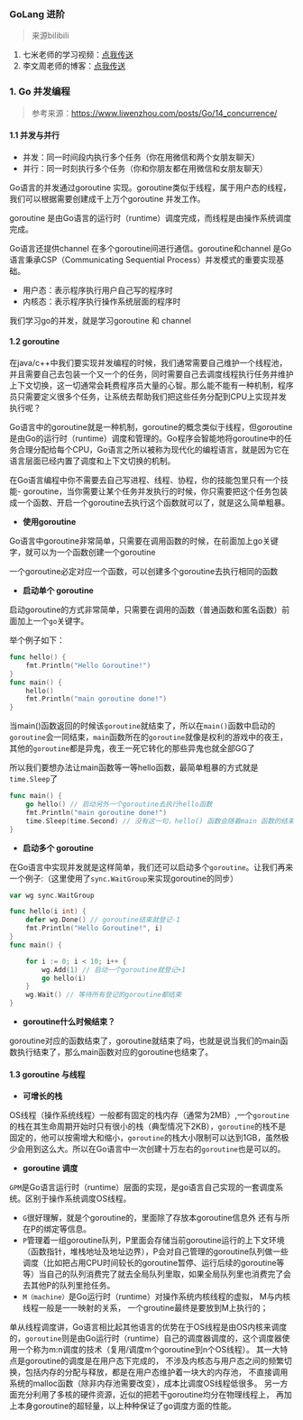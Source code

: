 ### GoLang 进阶

> 来源bilibili

1. 七米老师的学习视频：[点我传送](https://www.bilibili.com/video/BV17Q4y1P7n9)
2. 李文周老师的博客：[点我传送](https://www.liwenzhou.com/) 

### 1. Go 并发编程

> 参考来源：https://www.liwenzhou.com/posts/Go/14_concurrence/

#### 1.1 并发与并行

- 并发：同一时间段内执行多个任务（你在用微信和两个女朋友聊天）
- 并行：同一时刻执行多个任务（你和你朋友都在用微信和女朋友聊天）

Go语言的并发通过goroutine 实现。goroutine类似于线程，属于用户态的线程，我们可以根据需要创建成千上万个goroutine 并发工作。

goroutine 是由Go语言的运行时（runtime）调度完成，而线程是由操作系统调度完成。

Go语言还提供channel 在多个goroutine间进行通信。goroutine和channel 是Go语言秉承CSP（Communicating Sequential Process）并发模式的重要实现基础。

- 用户态：表示程序执行用户自己写的程序时
- 内核态：表示程序执行操作系统层面的程序时

我们学习go的并发，就是学习goroutine 和 channel

#### 1.2 goroutine

在java/c++中我们要实现并发编程的时候，我们通常需要自己维护一个线程池，并且需要自己去包装一个又一个的任务，同时需要自己去调度线程执行任务并维护上下文切换，这一切通常会耗费程序员大量的心智。那么能不能有一种机制，程序员只需要定义很多个任务，让系统去帮助我们把这些任务分配到CPU上实现并发执行呢？

Go语言中的goroutine就是一种机制，goroutine的概念类似于线程，但goroutine是由Go的运行时（runtime）调度和管理的。Go程序会智能地将goroutine中的任务合理分配给每个CPU，Go语言之所以被称为现代化的编程语言，就是因为它在语言层面已经内置了调度和上下文切换的机制。

在Go语言编程中你不需要去自己写进程、线程、协程，你的技能包里只有一个技能- goroutine，当你需要让某个任务并发执行的时候，你只需要把这个任务包装成一个函数、开启一个goroutine去执行这个函数就可以了，就是这么简单粗暴。

- **使用goroutine** 

Go语言中goroutine非常简单，只需要在调用函数的时候，在前面加上go关键字，就可以为一个函数创建一个goroutine

一个goroutine必定对应一个函数，可以创建多个goroutine去执行相同的函数

- **启动单个 goroutine** 

启动goroutine的方式非常简单，只需要在调用的函数（普通函数和匿名函数）前面加上一个`go`关键字。

举个例子如下：

```go
func hello() {
	fmt.Println("Hello Goroutine!")
}
func main() {
	hello()
	fmt.Println("main goroutine done!")
}
```

当main()函数返回的时候该`goroutine`就结束了，所以在`main()`函数中启动的`goroutine`会一同结束，`main`函数所在的`goroutine`就像是权利的游戏中的夜王，其他的`goroutine`都是异鬼，夜王一死它转化的那些异鬼也就全部GG了

所以我们要想办法让main函数等一等hello函数，最简单粗暴的方式就是`time.Sleep`了

```go
func main() {
	go hello() // 启动另外一个goroutine去执行hello函数
	fmt.Println("main goroutine done!")
    time.Sleep(time.Second) // 没有这一句，hello() 函数会随着main 函数的结束而提前结束，这样无法打印出hello函数中的内容
}
```

- **启动多个 goroutine** 

在Go语言中实现并发就是这样简单，我们还可以启动多个`goroutine`。让我们再来一个例子:（这里使用了`sync.WaitGroup`来实现goroutine的同步）

```go
var wg sync.WaitGroup

func hello(i int) {
	defer wg.Done() // goroutine结束就登记-1
	fmt.Println("Hello Goroutine!", i)
}
func main() {

	for i := 0; i < 10; i++ {
		wg.Add(1) // 启动一个goroutine就登记+1
		go hello(i)
	}
	wg.Wait() // 等待所有登记的goroutine都结束
}
```

- **goroutine什么时候结束？** 

 goroutine对应的函数结束了，goroutine就结束了吗，也就是说当我们的main函数执行结束了，那么main函数对应的goroutine也结束了。

#### 1.3 goroutine 与线程

- **可增长的栈** 

OS线程（操作系统线程）一般都有固定的栈内存（通常为2MB）,一个`goroutine`的栈在其生命周期开始时只有很小的栈（典型情况下2KB），`goroutine`的栈不是固定的，他可以按需增大和缩小，`goroutine`的栈大小限制可以达到1GB，虽然极少会用到这么大。所以在Go语言中一次创建十万左右的`goroutine`也是可以的。

- **goroutine 调度** 

`GPM`是Go语言运行时（runtime）层面的实现，是go语言自己实现的一套调度系统。区别于操作系统调度OS线程。

- `G`很好理解，就是个goroutine的，里面除了存放本goroutine信息外 还有与所在P的绑定等信息。
- `P`管理着一组goroutine队列，P里面会存储当前goroutine运行的上下文环境（函数指针，堆栈地址及地址边界），P会对自己管理的goroutine队列做一些调度（比如把占用CPU时间较长的goroutine暂停、运行后续的goroutine等等）当自己的队列消费完了就去全局队列里取，如果全局队列里也消费完了会去其他P的队列里抢任务。
- `M（machine）`是Go运行时（runtime）对操作系统内核线程的虚拟， M与内核线程一般是一一映射的关系， 一个groutine最终是要放到M上执行的；

单从线程调度讲，Go语言相比起其他语言的优势在于OS线程是由OS内核来调度的，`goroutine`则是由Go运行时（runtime）自己的调度器调度的，这个调度器使用一个称为m:n调度的技术（复用/调度m个goroutine到n个OS线程）。 其一大特点是goroutine的调度是在用户态下完成的， 不涉及内核态与用户态之间的频繁切换，包括内存的分配与释放，都是在用户态维护着一块大的内存池， 不直接调用系统的malloc函数（除非内存池需要改变），成本比调度OS线程低很多。 另一方面充分利用了多核的硬件资源，近似的把若干goroutine均分在物理线程上， 再加上本身goroutine的超轻量，以上种种保证了go调度方面的性能。





